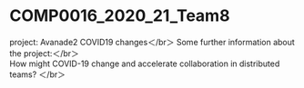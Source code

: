 # COMP0016_2020_21_Team8
project: Avanade2 COVID19 changes＜/br＞
Some further information about the project:＜/br＞  
How might COVID-19 change and accelerate collaboration in distributed teams? ＜/br＞
